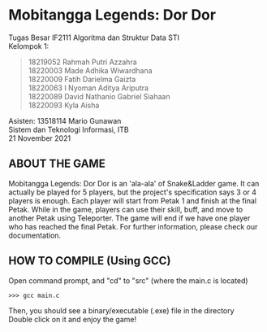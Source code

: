 # Mobitangga Legends: Dor Dor
Tugas Besar IF2111 Algoritma dan Struktur Data STI <br>
Kelompok 1:
> 18219052 Rahmah Putri Azzahra <br>
> 18220003 Made Adhika Wiwardhana <br>
> 18220009 Fatih Darielma Gaizta <br>
> 18220063 I Nyoman Aditya Ariputra <br>
> 18220089 David Nathanio Gabriel Siahaan <br>
> 18220093 Kyla Aisha <br>

Asisten: 13518114 Mario Gunawan <br>
Sistem dan Teknologi Informasi, ITB <br>
21 November 2021 <br>

## ABOUT THE GAME
Mobitangga Legends: Dor Dor is an 'ala-ala' of Snake&Ladder game. It can actually be played for 5 players, but the project's specification says 3 or 4 players is enough. Each player will start from Petak 1 and finish at the final Petak. While in the game, players can use their skill, buff, and move to another Petak using Teleporter. The game will end if we have one player who has reached the final Petak. For further information, please check our documentation.

## HOW TO COMPILE (Using GCC)
Open command prompt, and "cd" to "src" (where the main.c is located)
```
>>> gcc main.c
```
Then, you should see a binary/executable (.exe) file in the directory <br>
Double click on it and enjoy the game!